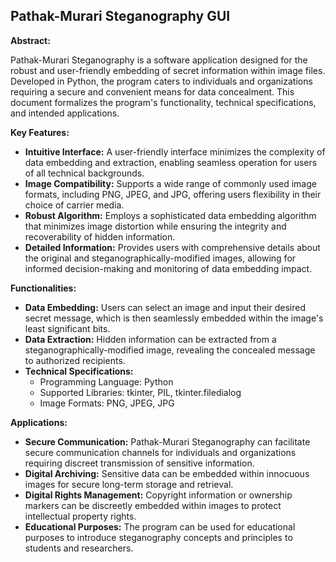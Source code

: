 ## Pathak-Murari Steganography GUI
**Abstract:**

Pathak-Murari Steganography is a software application designed for the robust and user-friendly embedding of secret information within image files. Developed in Python, the program caters to individuals and organizations requiring a secure and convenient means for data concealment. This document formalizes the program's functionality, technical specifications, and intended applications.

**Key Features:**

* **Intuitive Interface:** A user-friendly interface minimizes the complexity of data embedding and extraction, enabling seamless operation for users of all technical backgrounds.
* **Image Compatibility:** Supports a wide range of commonly used image formats, including PNG, JPEG, and JPG, offering users flexibility in their choice of carrier media.
* **Robust Algorithm:** Employs a sophisticated data embedding algorithm that minimizes image distortion while ensuring the integrity and recoverability of hidden information.
* **Detailed Information:** Provides users with comprehensive details about the original and steganographically-modified images, allowing for informed decision-making and monitoring of data embedding impact.

**Functionalities:**

* **Data Embedding:** Users can select an image and input their desired secret message, which is then seamlessly embedded within the image's least significant bits.
* **Data Extraction:** Hidden information can be extracted from a steganographically-modified image, revealing the concealed message to authorized recipients.
* **Technical Specifications:**
    * Programming Language: Python
    * Supported Libraries: tkinter, PIL, tkinter.filedialog
    * Image Formats: PNG, JPEG, JPG

**Applications:**

* **Secure Communication:** Pathak-Murari Steganography can facilitate secure communication channels for individuals and organizations requiring discreet transmission of sensitive information.
* **Digital Archiving:** Sensitive data can be embedded within innocuous images for secure long-term storage and retrieval.
* **Digital Rights Management:** Copyright information or ownership markers can be discreetly embedded within images to protect intellectual property rights.
* **Educational Purposes:** The program can be used for educational purposes to introduce steganography concepts and principles to students and researchers.

